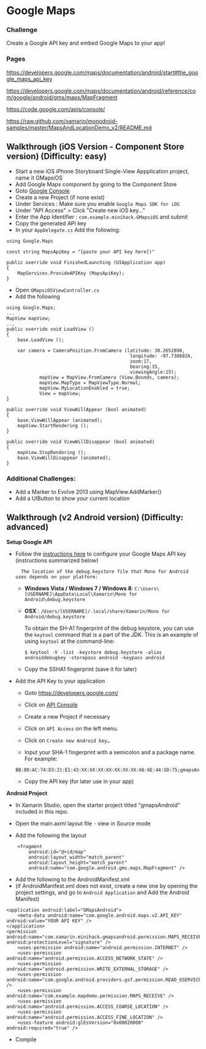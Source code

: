 # Google Maps

### Challenge

Create a Google API key and embed Google Maps to your app!

### Pages

https://developers.google.com/maps/documentation/android/start#the_google_maps_api_key

https://developers.google.com/maps/documentation/android/reference/com/google/android/gms/maps/MapFragment

https://code.google.com/apis/console/

https://raw.github.com/xamarin/monodroid-samples/master/MapsAndLocationDemo_v2/README.md

## Walkthrough (iOS Version - Component Store version) (Difficulty: easy)

* Start a new iOS iPhone Storyboard Single-View Appplication project, name it GMapsiOS
* Add Google Maps component by going to the Component Store
* Goto [Google Console](https://code.google.com/apis/console)
* Create a new Project (if none exist)
* Under Services : Make sure you enable `Google Maps SDK for iOS`
* Under "API Access" > Click "Create new iOS key…"
* Enter the App Identifier : `com.example.minihack.GMapsiOS` and submit
* Copy the generated API key
* In your `AppDelegate.cs` Add the following:

```
using Google.Maps

const string MapsApiKey = "[paste your API key here])"

public override void FinishedLaunching (UIApplication app)
{
	MapServices.ProvideAPIKey (MapsApiKey);
}
```
* Open `GMapsiOSViewController.cs`
* Add the following

```
using Google.Maps;
...
MapView mapView;
...
public override void LoadView ()
{
	base.LoadView ();

	var camera = CameraPosition.FromCamera (latitude: 30.2652898, 
			                                 longitude: -97.7386826, 
			                                 zoom:17,
			                                 bearing:15,
			                                 viewingAngle:15);
			mapView = MapView.FromCamera (View.Bounds, camera);
			mapView.MapType = MapViewType.Normal;
			mapView.MyLocationEnabled = true;
			View = mapView;
}

public override void ViewWillAppear (bool animated)
{
	base.ViewWillAppear (animated);
	mapView.StartRendering ();
}

public override void ViewWillDisappear (bool animated)
{	
	mapView.StopRendering ();
	base.ViewWillDisappear (animated);
}

```

### Additional Challenges: 
* Add a Marker to Evolve 2013 using MapView.AddMarker()
* Add a UIButton to show your current location

## Walkthrough (v2 Android version) (Difficulty: advanced)

**Setup Google API**

* Follow the [instructions here](https://developers.google.com/maps/documentation/android/start#the_google_maps_api_key) to configure your Google Maps API key (instructions summarized below)

		The location of the debug.keystore file that Mono for Android uses depends on your platform:
		
	- **Windows Vista / Windows 7 / Windows 8**: `C:\Users\[USERNAME]\AppData\Local\Xamarin\Mono for Android\debug.keystore`
	- **OSX** : `/Users/[USERNAME]/.local/share/Xamarin/Mono for Android/debug.keystore`

		To obtain the SH-A1 fingerprint of the debug keystore, you can use the `keytool` command that is a part of the JDK. This is an example of using `keytool` at the command-line:

		```
    	$ keytool -V -list -keystore debug.keystore -alias androiddebugkey -storepass android -keypass android
		```
	- Copy the SSHA1 fingerprint (save it for later)

* Add the API Key to your application

	* Goto https://developers.google.com/
	
	* Click on [API Console](https://code.google.com/apis/console/)
	
	* Create a new Project if necessary 
	
	* Click on `API Access` on the left menu.
	
	* Click on `Create new Android key…`
	
	* Input your SHA-1 fingerprint with a semicolon and a package name. For example: 
	
	```
	BB:0D:AC:74:D3:21:E1:43:XX:XX:XX:XX:XX:XX:XX:66:6E:44:5D:75;gmapsAndroid.gmapsAndroid
	```
	
	* Copy the API key (for later use in your app)
	
**Android Project**

* In Xamarin Studio, open the starter project titled "gmapsAndroid" included in this repo. 

* Open the main.axml layout file - view in Source mode

* Add the following the layout

```
    <fragment
        android:id="@+id/map"
        android:layout_width="match_parent"
        android:layout_height="match_parent"
        android:name="com.google.android.gms.maps.MapFragment" />
```

* Add the following to the AndroidManifest.xml 
* (if AndroidManifest.xml does not exist, create a new one by opening the project settings, and go to `Android Application` and Add the Android Manifest)

```
<application android:label="GMapsAndroid">
	<meta-data android:name="com.google.android.maps.v2.API_KEY" android:value="YOUR API KEY" />
</application>
<permission android:name="com.xamarin.minihack.gmapsandroid.permission.MAPS_RECEIVE" android:protectionLevel="signature" />
	<uses-permission android:name="android.permission.INTERNET" />
	<uses-permission android:name="android.permission.ACCESS_NETWORK_STATE" />
	<uses-permission android:name="android.permission.WRITE_EXTERNAL_STORAGE" />
	<uses-permission android:name="com.google.android.providers.gsf.permission.READ_GSERVICES" />
	<uses-permission android:name="com.example.mapdemo.permission.MAPS_RECEIVE" />
	<uses-permission android:name="android.permission.ACCESS_COARSE_LOCATION" />
	<uses-permission android:name="android.permission.ACCESS_FINE_LOCATION" />
	<uses-feature android:glEsVersion="0x00020000" android:required="true" />

```

* Compile